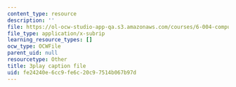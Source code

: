 ```yaml
---
content_type: resource
description: ''
file: https://ol-ocw-studio-app-qa.s3.amazonaws.com/courses/6-004-computation-structures-spring-2017/fe24240e6cc9fe6c20c97514b067b97d_K1dbnQDAG8Q.srt
file_type: application/x-subrip
learning_resource_types: []
ocw_type: OCWFile
parent_uid: null
resourcetype: Other
title: 3play caption file
uid: fe24240e-6cc9-fe6c-20c9-7514b067b97d
---
```

